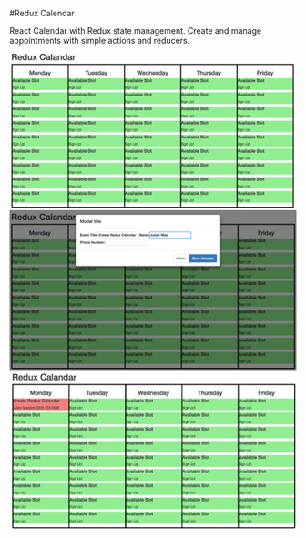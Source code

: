 #Redux Calendar

React Calendar with Redux state management. Create and manage appointments with simple actions and reducers.

![](./images/EmptyCalendar.png)
![](./images/CreatingEvent.png)
![](./images/Event.png)
